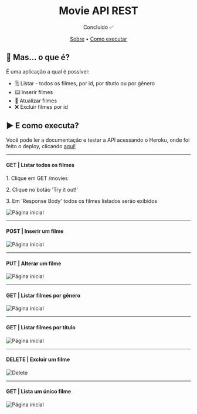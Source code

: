 
<h1 align="center">Movie API REST</h1>
<p align="center">Concluído ✅</p>
<p align="center">
 <a href="#Sobre">Sobre</a> •
 <a href="#Executar">Como executar</a>
</p>

<h2 id="Sobre">👀 Mas... o que é?</h2>
<p>É uma aplicação a qual é possível:</p>

- 🗒️ Listar - todos os filmes, por id, por títutlo ou por gênero
- ⌨️ Inserir filmes 
- 🔄 Atualizar filmes
-  ❌ Excluir filmes por id

<h2 id="Executar">▶️ E como executa?</h2>
<p>Você pode ler a documentação e testar a API acessando o Heroku, onde foi feito o deploy, clicando <a href="https://movies-api-tk.herokuapp.com/swagger-ui.html">aqui!</a></p>
<hr>

<h4>GET | Listar todos os filmes</h4>
<p>1. Clique em GET /movies</p>
<p>2. Clique no botão 'Try it out!'</p>
<p>3. Em 'Response Body' todos os filmes listados serão exibidos</p>
<img src="https://media.giphy.com/media/xK8DXNHuqXdk8M6yHq/giphy.gif" alt="Página inicial">
<hr>

<h4>POST | Inserir um filme</h4>
<img src="https://media.giphy.com/media/faNfTWVWGUb8IOc2oZ/giphy.gif" alt="Página inicial">
<hr>

<h4>PUT | Alterar um filme</h4>
<img src="https://media.giphy.com/media/Nk5KSDwDQVxXjaaEGx/giphy.gif" alt="Página inicial">
<hr>

<h4>GET | Listar filmes por gênero</h4>
<img src="https://media.giphy.com/media/u57drkf43N9kOSMM7E/giphy.gif" alt="Página inicial">
<hr>

<h4>GET | Listar filmes por título</h4>
<img src="https://media.giphy.com/media/efniBdvIOw9STQWT4h/giphy.gif" alt="Página inicial">
<hr>

<h4>DELETE | Excluir um filme</h4>
<img src="" alt="Delete">
<hr>

<h4>GET | Lista um único filme</h4>
<img src="" alt="Página inicial">

